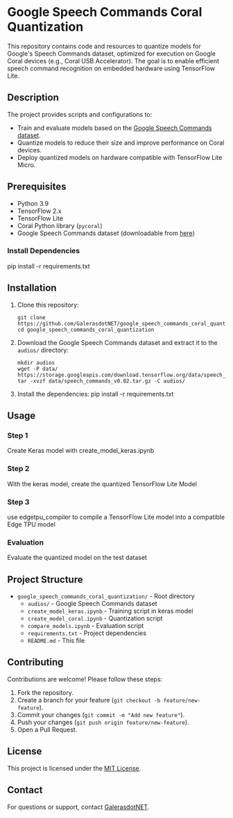 # Google Speech Commands Coral Quantization

This repository contains code and resources to quantize models for Google's Speech Commands dataset, optimized for execution on Google Coral devices (e.g., Coral USB Accelerator). The goal is to enable efficient speech command recognition on embedded hardware using TensorFlow Lite.

## Description

The project provides scripts and configurations to:
- Train and evaluate models based on the [Google Speech Commands dataset](https://ai.googleblog.com/2017/08/launching-speech-commands-dataset.html).
- Quantize models to reduce their size and improve performance on Coral devices.
- Deploy quantized models on hardware compatible with TensorFlow Lite Micro.

## Prerequisites

- Python 3.9
- TensorFlow 2.x
- TensorFlow Lite
- Coral Python library (`pycoral`)
- Google Speech Commands dataset (downloadable from [here](https://storage.googleapis.com/download.tensorflow.org/data/speech_commands_v0.02.tar.gz))

### Install Dependencies
pip install -r requirements.txt

## Installation

1. Clone this repository:
   
    ```
    git clone https://github.com/GalerasdotNET/google_speech_commands_coral_quantization.git
    cd google_speech_commands_coral_quantization
    ```

2. Download the Google Speech Commands dataset and extract it to the `audios/` directory:
   ```
   mkdir audios
   wget -P data/ https://storage.googleapis.com/download.tensorflow.org/data/speech_commands_v0.02.tar.gz
   tar -xvzf data/speech_commands_v0.02.tar.gz -C audios/
   ```

3. Install the dependencies:
   pip install -r requirements.txt

## Usage

### Step 1
Create Keras model with create_model_keras.ipynb

### Step 2
With the keras model, create the quantized TensorFlow Lite Model

### Step 3
use edgetpu_compiler to compile a TensorFlow Lite model into a compatible Edge TPU model

### Evaluation
Evaluate the quantized model on the test dataset

## Project Structure

- `google_speech_commands_coral_quantization/` - Root directory
  - `audios/`                       - Google Speech Commands dataset
  - `create_model_keras.ipynb`      - Training script in keras model
  - `create_model_coral.ipynb`      - Quantization script
  - `compare_models.ipynb`          - Evaluation script
  - `requirements.txt`              - Project dependencies
  - `README.md`                     - This file

## Contributing

Contributions are welcome! Please follow these steps:
1. Fork the repository.
2. Create a branch for your feature (`git checkout -b feature/new-feature`).
3. Commit your changes (`git commit -m "Add new feature"`).
4. Push your changes (`git push origin feature/new-feature`).
5. Open a Pull Request.

## License

This project is licensed under the [MIT License](LICENSE).

## Contact

For questions or support, contact [GalerasdotNET](mailto:galeras.net@udenar.edu.co).